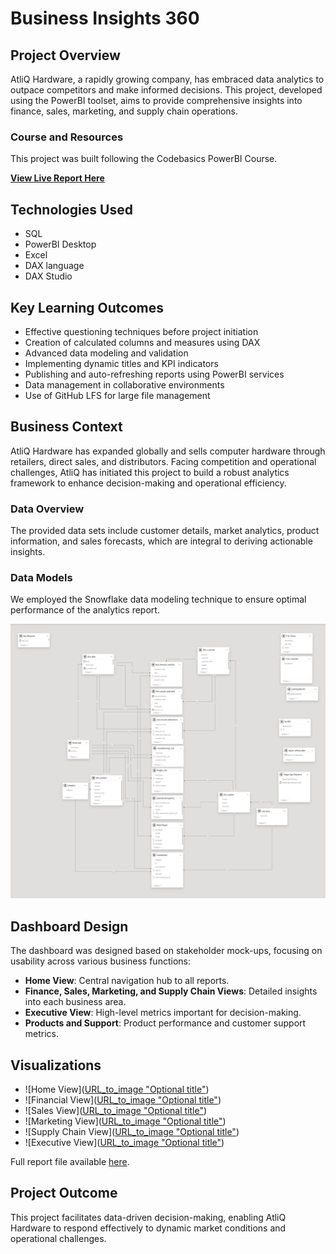 # Business Insights 360

## Project Overview

AtliQ Hardware, a rapidly growing company, has embraced data analytics to outpace competitors and make informed decisions. This project, developed using the PowerBI toolset, aims to provide comprehensive insights into finance, sales, marketing, and supply chain operations.

### Course and Resources
This project was built following the Codebasics PowerBI Course.

[**View Live Report Here**](https://app.powerbi.com/view?r=eyJrIjoiZTA1MTBjMWYtZWVhYS00MDQyLWFhNzgtOTJkN2QwZTAwZjQzIiwidCI6ImM2ZTU0OWIzLTVmNDUtNDAzMi1hYWU5LWQ0MjQ0ZGM1YjJjNCJ9&pageName=ReportSection1f58869c7d320bb1b96c)

## Technologies Used

- SQL
- PowerBI Desktop
- Excel
- DAX language
- DAX Studio

## Key Learning Outcomes

- Effective questioning techniques before project initiation
- Creation of calculated columns and measures using DAX
- Advanced data modeling and validation
- Implementing dynamic titles and KPI indicators
- Publishing and auto-refreshing reports using PowerBI services
- Data management in collaborative environments
- Use of GitHub LFS for large file management

## Business Context

AtliQ Hardware has expanded globally and sells computer hardware through retailers, direct sales, and distributors. Facing competition and operational challenges, AtliQ has initiated this project to build a robust analytics framework to enhance decision-making and operational efficiency.

### Data Overview

The provided data sets include customer details, market analytics, product information, and sales forecasts, which are integral to deriving actionable insights.

### Data Models

We employed the Snowflake data modeling technique to ensure optimal performance of the analytics report.

![Data Model](https://github.com/AlhassanCode/Business-Insights-360-Power-BI-Project/blob/main/resources/Data%20Modelling.png)

## Dashboard Design

The dashboard was designed based on stakeholder mock-ups, focusing on usability across various business functions:

- **Home View**: Central navigation hub to all reports.
- **Finance, Sales, Marketing, and Supply Chain Views**: Detailed insights into each business area.
- **Executive View**: High-level metrics important for decision-making.
- **Products and Support**: Product performance and customer support metrics.

## Visualizations

- ![Home View]([URL_to_image "Optional title"](https://github.com/AlhassanCode/Business-Insights-360-Power-BI-Project/blob/main/resources/Home%20View.png))
- ![Financial View]([URL_to_image "Optional title"](https://github.com/AlhassanCode/Business-Insights-360-Power-BI-Project/blob/main/resources/Finance%20View.png))
- ![Sales View]([URL_to_image "Optional title"](https://github.com/AlhassanCode/Business-Insights-360-Power-BI-Project/blob/main/resources/Sales%20View.png))
- ![Marketing View]([URL_to_image "Optional title"](https://github.com/AlhassanCode/Business-Insights-360-Power-BI-Project/blob/main/resources/Marketing%20View.png))
- ![Supply Chain View]([URL_to_image "Optional title"](https://github.com/AlhassanCode/Business-Insights-360-Power-BI-Project/blob/main/resources/Supply%20Chain%20View.png))
- ![Executive View]([URL_to_image "Optional title"](https://github.com/AlhassanCode/Business-Insights-360-Power-BI-Project/blob/main/resources/Executive%20View.png))


Full report file available [here](https://github.com/Naveen-S6/Business_Insights_360/blob/main/Report/360.pbix).

## Project Outcome

This project facilitates data-driven decision-making, enabling AtliQ Hardware to respond effectively to dynamic market conditions and operational challenges.

